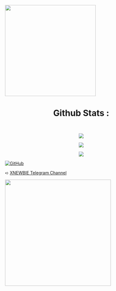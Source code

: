 <img align='center' src='https://cultofthepartyparrot.com/parrots/portalparrot.gif' width='300"'>

<h1 align="center"><b>Github Stats :</b></h1><br>
<p align="center"><a href="https://github.com/X-Newbie"><img src="https://github-readme-stats.vercel.app/api?username=X-Newbie"></a></p>
<p align="center"><a href="https://github.com/X-Newbie"><img src="https://github-readme-stats.vercel.app/api?username=X-Newbie&show_icons=true&theme=radical"></a></p>
<p align="center"><a href="https://github.com/X-Newbie"><img src="https://github-readme-stats.vercel.app/api/top-langs/?username=X-Newbie&theme=radical&layout=compact"></a></p>

[![GitHub](https://img.shields.io/badge/dynamic/json?logo=github&label=GitHub+Followers&labelColor=282c34&color=181717&query=%24.data.totalSubs&url=https%3A%2F%2Fapi.spencerwoo.com%2Fsubstats%2F%3Fsource%3Dgithub%26queryKey%3DX-Newbie&longCache=true)](https://github.com/X-Newbie)

➪ [XNEWBIE Telegram Channel](https://t.me/XBOT_SUPPORT)


<img align='centre' src='https://telegra.ph/file/895ef39e6bb761a8c25ad.jpg' width='350"'>
